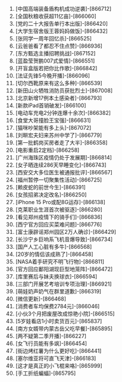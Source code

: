
1. [中国高端装备盾构机成功逆袭]-[866712]
1. [全国秋粮收获超11亿亩]-[866060]
1. [党的二十大报告单行本出版]-[866420]
1. [大学生宿舍版王蓉妈妈做饭]-[866432]
1. [张同学一周年回忆杀]-[866525]
1. [云爸爸看了都忍不住点赞]-[866936]
1. [东方甄选主播招聘挑战]-[867152]
1. [蓝盈莹贺鹏007式爱情]-[866551]
1. [开盲盒版若把你比作歌]-[866842]
1. [法证先锋5今晚开播]-[866096]
1. [切尔西靴原来有这么多种]-[866539]
1. [新田山火牺牲消防员获批烈士]-[867008]
1. [北京新增17例本土感染者]-[866793]
1. [新款iPad首销破发]-[866100]
1. [电动车充电2分钟连爆十余次]-[866382]
1. [食堂大哥撞脸王宝强]-[866631]
1. [猫咪吵架能有多上头]-[867072]
1. [刘畊宏夫妇来苏州中学了]-[866779]
1. [第一批鹤岗买房者走了大半]-[866358]
1. [电影重启2定档]-[866258]
1. [广州海珠区疫情仍处于发展期]-[866814]
1. [女子晒连续286天早睡变化]-[866743]
1. [西安交大多位医生被通报批评]-[866567]
1. [福州暂停一切聚集性活动]-[866725]
1. [赖皮蛇的前世今生]-[866391]
1. [女孩招弟决定改名]-[866250]
1. [iPhone 15 Pro或配8G运存]-[866138]
1. [克莱职业生涯首次被驱逐]-[866280]
1. [看见郑州疫情下的骑手们]-[866836]
1. [西宁官方回应买菜难问题]-[866776]
1. [富士康辟谣郑州园区2万人确诊]-[866429]
1. [长沙宁乡巨响系飞机音爆导致]-[866734]
1. [国产人工心脏有多牛]-[866568]
1. [20岁的情侣该成熟了]-[866458]
1. [NASA着手研究不明飞行物]-[866811]
1. [官方回应鄱阳湖现巨型地笼阵]-[866472]
1. [库里赛后与妹夫换球衣]-[866594]
1. [三部门开展艺考培训专项治理]-[866921]
1. [萌娃奶声奶气在群里道歉]-[866319]
1. [微信更新]-[866468]
1. [消费者车均保费2784元]-[866046]
1. [小伙3个月把废屋改成惊艳小院]-[866515]
1. [5岁娃看店1小时卖货百元]-[865837]
1. [南方女婿带内蒙古岳父吃早餐]-[865895]
1. [两不疑第二季开播]-[866227]
1. [女飞行员能有多飒]-[866454]
1. [街边烤红薯为什么更好吃]-[866441]
1. [塞尔维亚将可直飞天津]-[866183]
1. [这才是真正的小飞棍来咯]-[865999]
1. [手工折纸蝙蝠]-[865795]